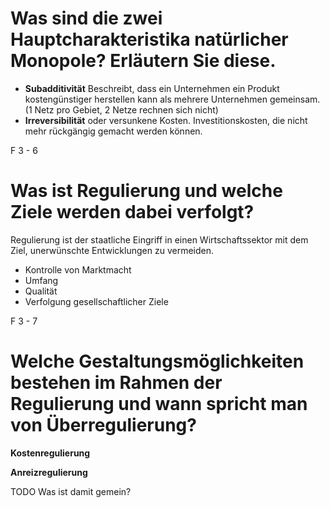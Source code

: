 # Was sind die zwei Hauptcharakteristika natürlicher Monopole? Erläutern Sie diese.
- **Subadditivität** Beschreibt, dass ein Unternehmen ein Produkt kostengünstiger herstellen kann als mehrere Unternehmen gemeinsam. (1 Netz pro Gebiet, 2 Netze rechnen sich nicht)
- **Irreversibilität** oder versunkene Kosten. Investitionskosten, die nicht mehr rückgängig gemacht werden können.

F 3 - 6

# Was ist Regulierung und welche Ziele werden dabei verfolgt?
Regulierung ist der staatliche Eingriff in einen Wirtschaftssektor mit dem Ziel, unerwünschte Entwicklungen zu vermeiden.
- Kontrolle von Marktmacht
- Umfang
- Qualität
- Verfolgung gesellschaftlicher Ziele

F 3 - 7

# Welche Gestaltungsmöglichkeiten bestehen im Rahmen der Regulierung und wann spricht man von Überregulierung?
**Kostenregulierung**

**Anreizregulierung**

TODO Was ist damit gemein?
